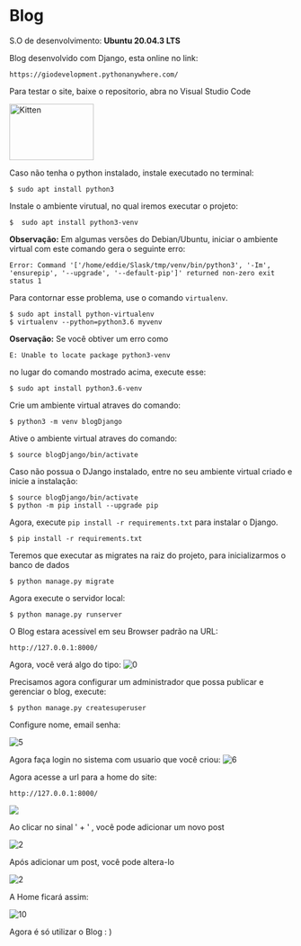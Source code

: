 # Blog
S.O de desenvolvimento: **Ubuntu 20.04.3 LTS** 

Blog desenvolvido com Django, esta online no link:

```
https://giodevelopment.pythonanywhere.com/
```

Para testar o site, baixe o repositorio, abra no Visual Studio Code

<img src="https://drive.google.com/file/d/1hPRs2rJMlFmk8x5u9m-BOJ7WNQ7sz4b3/view?usp=sharing" alt="Kitten"
	title="A cute kitten" width="150" height="100" />

Caso não tenha o python instalado, instale executado no terminal: 

```
$ sudo apt install python3
```

Instale o ambiente virutual, no qual iremos executar o projeto:

```
$  sudo apt install python3-venv
```

**Observação:** Em algumas versões do Debian/Ubuntu, iniciar o ambiente virtual com este comando gera o seguinte 	erro:

```
Error: Command '['/home/eddie/Slask/tmp/venv/bin/python3', '-Im', 'ensurepip', '--upgrade', '--default-pip']' returned non-zero exit status 1
```

Para contornar esse problema, use o comando `virtualenv`.

```
$ sudo apt install python-virtualenv
$ virtualenv --python=python3.6 myvenv
```

**Oservação:** Se você obtiver um erro como

```
E: Unable to locate package python3-venv
```

no lugar do comando mostrado acima, execute esse:

```
$ sudo apt install python3.6-venv
```

Crie um ambiente virtual atraves do comando:

```
$ python3 -m venv blogDjango
```

Ative o ambiente virtual atraves do comando:

```
$ source blogDjango/bin/activate
```

Caso não possua o DJango instalado, entre no seu ambiente virtual criado e inicie a instalação:

```
$ source blogDjango/bin/activate
$ python -m pip install --upgrade pip
```

Agora, execute `pip install -r requirements.txt` para instalar o Django.

```
$ pip install -r requirements.txt
```

Teremos que executar as migrates na raiz do projeto, para inicializarmos o banco de dados

```
$ python manage.py migrate
```

Agora execute o servidor local:

```
$ python manage.py runserver
```

O Blog estara acessível em seu Browser padrão na URL:

```
http://127.0.0.1:8000/
```

Agora, você verá algo  do tipo:
![0](/home/gio/Imagens/0.png)

Precisamos agora configurar um administrador que possa publicar e gerenciar o blog, execute: 

```
$ python manage.py createsuperuser
```

Configure nome, email senha:

![5](/home/gio/Imagens/5.png)

Agora faça login no sistema com usuario que você criou:
![6](/home/gio/Imagens/6.png)

Agora acesse a url para a home do site:

```
http://127.0.0.1:8000/
```

![](/home/gio/Imagens/7.png)

Ao clicar no sinal  ' + ' , você pode adicionar um novo post

![2](/home/gio/Imagens/8.png)

Após adicionar um post, você pode altera-lo

![2](/home/gio/Imagens/9.png)

A Home ficará assim:

![10](/home/gio/Imagens/10.png)

Agora é só utilizar o Blog : ) 

